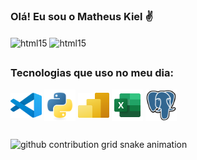 ### Olá! Eu sou o Matheus Kiel ✌
<div style="Display: inline_block">
    <img align="center" alt="html15" src="https://github-readme-stats.vercel.app/api?username=matheuskiel&show_icons=true&theme=tokyonight">
    <img align="center" alt="html15" src="https://github-readme-stats.vercel.app/api/top-langs/?username=matheuskiel&theme=tokyonight">
</div>

##

### Tecnologias que uso no meu dia:
<div style="Display: inline_block">
    <img align="center" alt="kiel-powerBI" height="40" width="50" src="/icons/vscode-original.svg">
    <img align="center" alt="kiel-powerBI" height="50" width="50" src="/icons/python-original.svg">
    <img align="center" alt="kiel-powerBI" height="40" width="50" src="/icons/Power-BI.svg">
    <img align="center" alt="kiel-powerBI" height="50" width="50" src="/icons/excel-icon.svg">
    <img align="center" alt="kiel-powerBI" height="50" width="50" src="/icons/postgresql-original.svg">
    
</div>

##

<picture>
  <source media="(prefers-color-scheme: dark)" srcset="https://raw.githubusercontent.com/matheuskiel/matheuskiel/output/github-contribution-grid-snake-dark.svg">
  <source media="(prefers-color-scheme: light)" srcset="https://raw.githubusercontent.com/matheuskiel/matheuskiel/output/github-contribution-grid-snake.svg">
  <img alt="github contribution grid snake animation" src="https://raw.githubusercontent.com/matheuskiel/matheuskiel/output/github-contribution-grid-snake.svg">
</picture>
